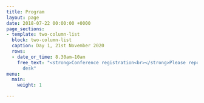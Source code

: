```yaml
---
title: Program
layout: page
date: 2018-07-22 00:00:00 +0000
page_sections:
- template: two-column-list
  block: two-column-list
  caption: Day 1, 21st November 2020
  rows:
  - date_or_time: 8.30am–10am
    free_text: "<strong>Conference registration<br></strong>Please report to registration
      desk"
menu:
  main:
    weight: 1

---
```

